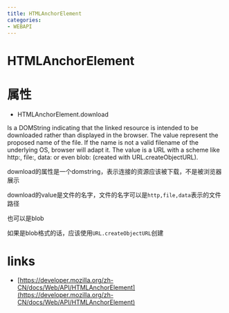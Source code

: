 ```yaml
---
title: HTMLAnchorElement
categories: 
- WEBAPI
---
```


# HTMLAnchorElement


# 属性

- HTMLAnchorElement.download

Is a DOMString indicating that the linked resource is intended to be downloaded rather than displayed in the browser. The value represent the proposed name of the file. If the name is not a valid filename of the underlying OS, browser will adapt it. The value is a URL with a scheme like http:, file:, data: or even blob: (created with URL.createObjectURL).

download的属性是一个domstring，表示连接的资源应该被下载，不是被浏览器展示

download的value是文件的名字，文件的名字可以是`http,file,data`表示的文件路径

也可以是blob

如果是blob格式的话，应该使用`URL.createObjectURL`创建



# links

- [https://developer.mozilla.org/zh-CN/docs/Web/API/HTMLAnchorElement](https://developer.mozilla.org/zh-CN/docs/Web/API/HTMLAnchorElement)